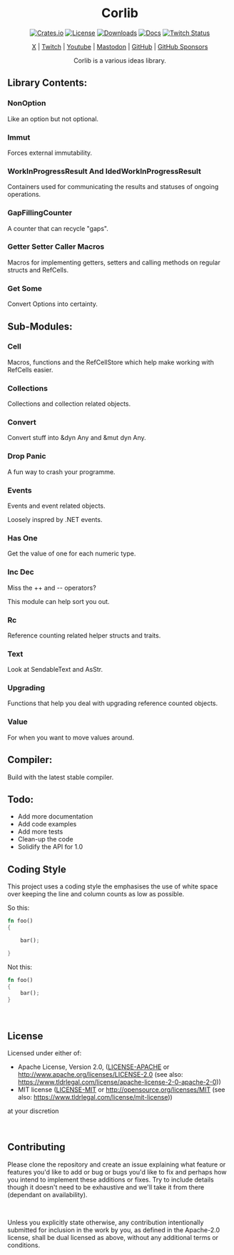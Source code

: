 <div align="center">

# Corlib

[![Crates.io](https://img.shields.io/crates/v/corlib)](https://crates.io/crates/corlib)
[![License](https://img.shields.io/badge/license-MIT%2FApache-blue)](#license)
[![Downloads](https://img.shields.io/crates/d/corlib)](https://crates.io/crates/corlib)
[![Docs](https://docs.rs/corlib/badge.svg)](https://docs.rs/corlib/latest/corlib/)
[![Twitch Status](https://img.shields.io/twitch/status/coruscateor)](https://www.twitch.tv/coruscateor)

[X](https://twitter.com/Coruscateor) | 
[Twitch](https://www.twitch.tv/coruscateor) | 
[Youtube](https://www.youtube.com/@coruscateor) | 
[Mastodon](https://mastodon.social/@Coruscateor) | 
[GitHub](https://github.com/coruscateor) | 
[GitHub Sponsors](https://github.com/sponsors/coruscateor)

Corlib is a various ideas library.  

</div>

## Library Contents:    

### NonOption

Like an option but not optional.

### Immut

Forces external immutability.

### WorkInProgressResult And IdedWorkInProgressResult

Containers used for communicating the results and statuses of ongoing operations.

### GapFillingCounter

A counter that can recycle "gaps".

### Getter Setter Caller Macros

Macros for implementing getters, setters and calling methods on regular structs and RefCells.

### Get Some

Convert Options into certainty.

## Sub-Modules:

### Cell

Macros, functions and the RefCellStore which help make working with RefCells easier.

### Collections

Collections and collection related objects.

### Convert

Convert stuff into &dyn Any and &mut dyn Any.

### Drop Panic

A fun way to crash your programme.

### Events

Events and event related objects.

Loosely inspred by .NET events.

### Has One

Get the value of one for each numeric type.

### Inc Dec

Miss the ++ and -\- operators?

This module can help sort you out.

### Rc

Reference counting related helper structs and traits.

### Text

Look at SendableText and AsStr.

### Upgrading

Functions that help you deal with upgrading reference counted objects.

### Value

For when you want to move values around.

## Compiler:

Build with the latest stable compiler.

## Todo:

- Add more documentation
- Add code examples
- Add more tests
- Clean-up the code
- Solidify the API for 1.0

## Coding Style

This project uses a coding style the emphasises the use of white space over keeping the line and column counts as low as possible.

So this:

```rust
fn foo()
{

    bar();

}

```

Not this:

```rust
fn foo()
{
    bar();
}

```

<br/>

## License

Licensed under either of:

- Apache License, Version 2.0, ([LICENSE-APACHE](./LICENSE-APACHE) or http://www.apache.org/licenses/LICENSE-2.0 (see also: https://www.tldrlegal.com/license/apache-license-2-0-apache-2-0))
- MIT license ([LICENSE-MIT](./LICENSE-MIT) or http://opensource.org/licenses/MIT (see also: https://www.tldrlegal.com/license/mit-license))

at your discretion

<br/>

## Contributing

Please clone the repository and create an issue explaining what feature or features you'd like to add or bug or bugs you'd like to fix and perhaps how you intend to implement these additions or fixes. Try to include details though it doesn't need to be exhaustive and we'll take it from there (dependant on availability).

<br/>

Unless you explicitly state otherwise, any contribution intentionally submitted for inclusion in the work by you, as defined in the Apache-2.0 license, shall be dual licensed as above, without any additional terms or conditions.

